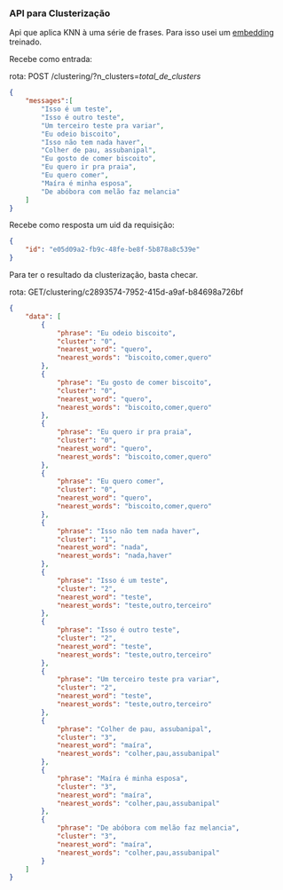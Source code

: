 ### API para Clusterização

Api que aplica KNN à uma série de frases. Para isso usei um [embedding](https://tfhub.dev/google/universal-sentence-encoder-multilingual-large/3) treinado.

Recebe como entrada:

rota: POST /clustering/?n_clusters=<i>total_de_clusters</i>
```json
{
    "messages":[
        "Isso é um teste",
        "Isso é outro teste",
        "Um terceiro teste pra variar",
        "Eu odeio biscoito",
        "Isso não tem nada haver",
        "Colher de pau, assubanipal",
        "Eu gosto de comer biscoito",
        "Eu quero ir pra praia",
        "Eu quero comer",
        "Maíra é minha esposa",
        "De abóbora com melão faz melancia"
    ]
}
```
Recebe como resposta um uid da requisição:
```json
{
    "id": "e05d09a2-fb9c-48fe-be8f-5b878a8c539e"
}
```
Para ter o resultado da clusterização, basta checar.

rota: GET/clustering/c2893574-7952-415d-a9af-b84698a726bf
```json
{
    "data": [
        {
            "phrase": "Eu odeio biscoito",
            "cluster": "0",
            "nearest_word": "quero",
            "nearest_words": "biscoito,comer,quero"
        },
        {
            "phrase": "Eu gosto de comer biscoito",
            "cluster": "0",
            "nearest_word": "quero",
            "nearest_words": "biscoito,comer,quero"
        },
        {
            "phrase": "Eu quero ir pra praia",
            "cluster": "0",
            "nearest_word": "quero",
            "nearest_words": "biscoito,comer,quero"
        },
        {
            "phrase": "Eu quero comer",
            "cluster": "0",
            "nearest_word": "quero",
            "nearest_words": "biscoito,comer,quero"
        },
        {
            "phrase": "Isso não tem nada haver",
            "cluster": "1",
            "nearest_word": "nada",
            "nearest_words": "nada,haver"
        },
        {
            "phrase": "Isso é um teste",
            "cluster": "2",
            "nearest_word": "teste",
            "nearest_words": "teste,outro,terceiro"
        },
        {
            "phrase": "Isso é outro teste",
            "cluster": "2",
            "nearest_word": "teste",
            "nearest_words": "teste,outro,terceiro"
        },
        {
            "phrase": "Um terceiro teste pra variar",
            "cluster": "2",
            "nearest_word": "teste",
            "nearest_words": "teste,outro,terceiro"
        },
        {
            "phrase": "Colher de pau, assubanipal",
            "cluster": "3",
            "nearest_word": "maíra",
            "nearest_words": "colher,pau,assubanipal"
        },
        {
            "phrase": "Maíra é minha esposa",
            "cluster": "3",
            "nearest_word": "maíra",
            "nearest_words": "colher,pau,assubanipal"
        },
        {
            "phrase": "De abóbora com melão faz melancia",
            "cluster": "3",
            "nearest_word": "maíra",
            "nearest_words": "colher,pau,assubanipal"
        }
    ]
}
```